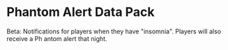 # Phantom Alert Data Pack

Beta: Notifications for players when they have "insomnia". Players will also receive a Ph antom alert that night.
